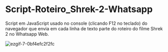 # Script-Roteiro_Shrek-2-Whatsapp
Script em JavaScript usado no console (clicando F12 no teclado) do navegador que envia em cada linha de texto parte do roteiro do filme Shrek 2 no Whatsapp Web.

![ezgif-7-0bf4efc2f2fc](https://user-images.githubusercontent.com/73205479/138990860-d4e509f9-65de-4d07-80f7-3c69773f54e4.gif)
